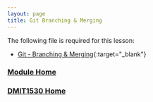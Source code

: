 ```yaml
---
layout: page
title: Git Branching & Merging
---
```


The following file is required for this lesson:
* [Git - Branching & Merging](files/git-branch-merge.pdf){:target="_blank"}

### [Module Home](../module3.md)
### [DMIT1530 Home](../../)